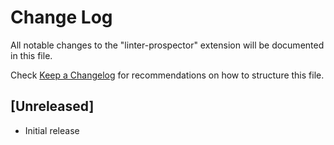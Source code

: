 # Change Log

All notable changes to the "linter-prospector" extension will be documented in this file.

Check [Keep a Changelog](http://keepachangelog.com/) for recommendations on how to structure this file.

## [Unreleased]

- Initial release